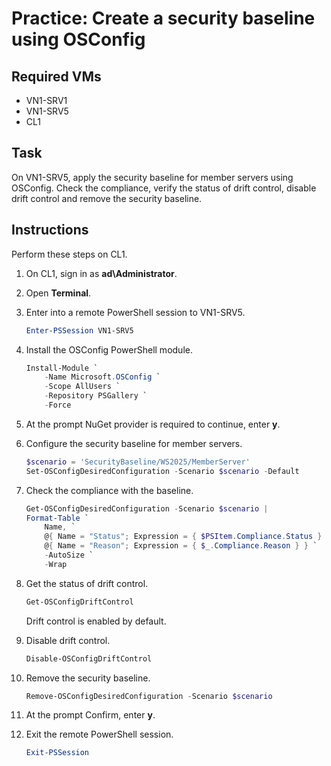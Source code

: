 # Practice: Create a security baseline using OSConfig

## Required VMs

* VN1-SRV1
* VN1-SRV5
* CL1

## Task

On VN1-SRV5, apply the security baseline for member servers using OSConfig. Check the compliance, verify the status of drift control, disable drift control and remove the security baseline.

## Instructions

Perform these steps on CL1.

1. On CL1, sign in as **ad\Administrator**.
1. Open **Terminal**.
1. Enter into a remote PowerShell session to VN1-SRV5.

    ````powershell
    Enter-PSSession VN1-SRV5
    ````

1. Install the OSConfig PowerShell module.

    ````powershell
    Install-Module `
        -Name Microsoft.OSConfig `
        -Scope AllUsers `
        -Repository PSGallery `
        -Force
    ````

1. At the prompt NuGet provider is required to continue, enter **y**.
1. Configure the security baseline for member servers.

    ````powershell
    $scenario = 'SecurityBaseline/WS2025/MemberServer'
    Set-OSConfigDesiredConfiguration -Scenario $scenario -Default
    ````

1. Check the compliance with the baseline.

    ````powershell
    Get-OSConfigDesiredConfiguration -Scenario $scenario |
    Format-Table `
        Name, `
        @{ Name = "Status"; Expression = { $PSItem.Compliance.Status } }, `
        @{ Name = "Reason"; Expression = { $_.Compliance.Reason } } `
        -AutoSize `
        -Wrap
    ````

1. Get the status of drift control.

    ````powershell
    Get-OSConfigDriftControl
    ````

    Drift control is enabled by default.

1. Disable drift control.

    ````powershell
    Disable-OSConfigDriftControl
    ````

1. Remove the security baseline.

    ````powershell
    Remove-OSConfigDesiredConfiguration -Scenario $scenario
    ````

1. At the prompt Confirm, enter **y**.
1. Exit the remote PowerShell session.

    ````powershell
    Exit-PSSession
    ````
